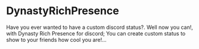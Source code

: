 # DynastyRichPresence
Have you ever wanted to have a custom discord status?. Well now you can!, with Dynasty Rich Presence for discord; You can create custom status to show to your friends how cool you are!...
